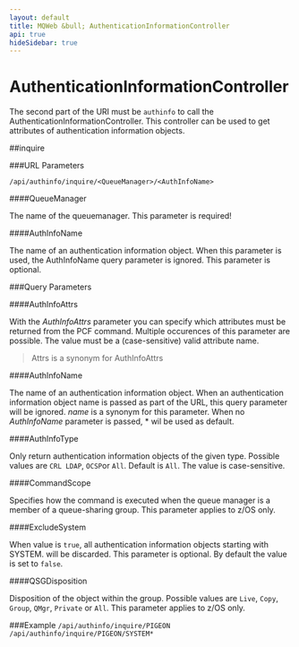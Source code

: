 ```yaml
---
layout: default
title: MQWeb &bull; AuthenticationInformationController
api: true
hideSidebar: true
---
```

AuthenticationInformationController
===================================

The second part of the URI must be `authinfo` to call the AuthenticationInformationController.
This controller can be used to get attributes of authentication information objects.

##inquire

###URL Parameters

`/api/authinfo/inquire/<QueueManager>/<AuthInfoName>`

####QueueManager

The name of the queuemanager. This parameter is required!

####AuthInfoName
  
The name of an authentication information object. When this parameter is used, the AuthInfoName query parameter is ignored.
This parameter is optional.

###Query Parameters

####AuthInfoAttrs

With the *AuthInfoAttrs* parameter you can specify which attributes must be returned from the PCF command. Multiple occurences of this parameter are possible. The value must be a (case-sensitive) valid attribute name.

> Attrs is a synonym for AuthInfoAttrs

####AuthInfoName

The name of an authentication information object. When an authentication information object name is passed as
part of the URL, this query parameter will be ignored. *name* is a synonym for this parameter. When no
*AuthInfoName* parameter is passed, * wil be used as default.

####AuthInfoType

Only return authentication information objects of the given type. Possible values are `CRL LDAP`, `OCSP`or `All`.
Default is `All`. The value is case-sensitive.

####CommandScope

Specifies how the command is executed when the queue manager is a member of a queue-sharing group.
This parameter applies to z/OS only.

####ExcludeSystem

When value is `true`, all authentication information objects starting with SYSTEM. will be discarded.
This parameter is optional. By default the value is set to `false`.

####QSGDisposition

Disposition of the object within the group. Possible values are `Live`, `Copy`, `Group`, `QMgr`, `Private` 
or `All`. This parameter applies to z/OS only.

###Example
`/api/authinfo/inquire/PIGEON`  
`/api/authinfo/inquire/PIGEON/SYSTEM*`  
